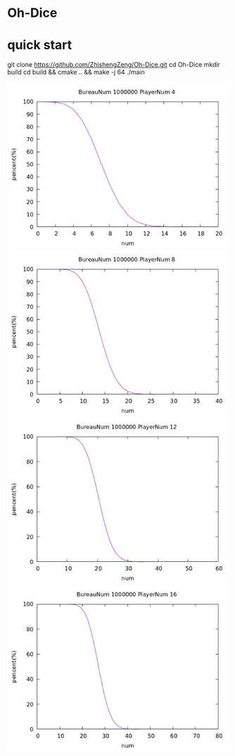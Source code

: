 # Oh-Dice

# quick start
git clone https://github.com/ZhishengZeng/Oh-Dice.git
cd Oh-Dice
mkdir build
cd build && cmake .. && make -j 64
./main

![image](https://github.com/ZhishengZeng/Oh-Dice/blob/main/results/p4.png)
![image](https://github.com/ZhishengZeng/Oh-Dice/blob/main/results/p8.png)
![image](https://github.com/ZhishengZeng/Oh-Dice/blob/main/results/p12.png)
![image](https://github.com/ZhishengZeng/Oh-Dice/blob/main/results/p16.png)
